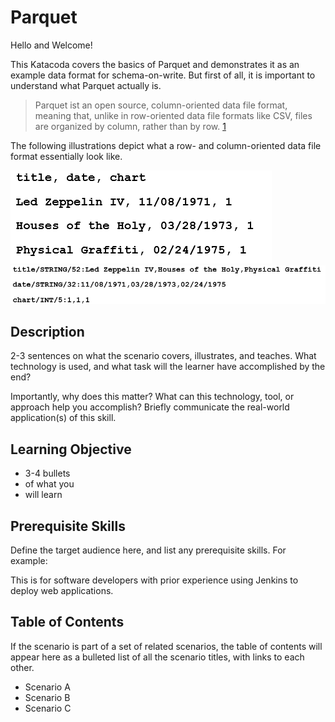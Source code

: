 # Parquet

Hello and Welcome!

This Katacoda covers the basics of Parquet and demonstrates it as an example data format for schema-on-write.
But first of all, it is important to understand what Parquet actually is.

> Parquet ist an open source, column-oriented data file format, meaning that, unlike in row-oriented data file formats like CSV, files are organized by column, rather than by row. [1](https://databricks.com/de/glossary/what-is-parquet)

The following illustrations depict what a row- and column-oriented data file format essentially look like.

![Row-oriented data file format](assets/row_oriented.png)
![Column-oriented data file format](assets/column_oriented.png)

## Description

2-3 sentences on what the scenario covers, illustrates, and teaches. What technology is used, and what task will the learner have accomplished by the end?

Importantly, why does this matter? What can this technology, tool, or approach help you accomplish? Briefly communicate the real-world application(s) of this skill.

## Learning Objective

- 3-4 bullets
- of what you
- will learn

## Prerequisite Skills

Define the target audience here, and list any prerequisite skills. For example:

This is for software developers with prior experience using Jenkins to deploy web applications.

## Table of Contents

If the scenario is part of a set of related scenarios, the table of contents will appear here as a bulleted list of all the scenario titles, with links to each other.

- Scenario A
- Scenario B
- Scenario C


